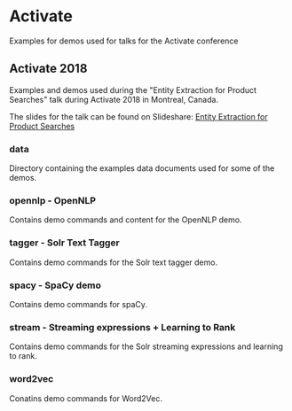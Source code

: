# Activate
Examples for demos used for talks for the Activate conference

## Activate 2018
Examples and demos used during the "Entity Extraction for Product Searches" talk during Activate 2018 in Montreal, Canada.

The slides for the talk can be found on Slideshare: [Entity Extraction for Product Searches](https://www.slideshare.net/sematext/entity-extraction-for-product-search)

### data
Directory containing the examples data documents used for some of the demos.

### opennlp - OpenNLP
Contains demo commands and content for the OpenNLP demo.

### tagger - Solr Text Tagger
Contains demo commands for the Solr text tagger demo.

### spacy - SpaCy demo
Contains demo commands for spaCy.

### stream - Streaming expressions + Learning to Rank
Contains demo commands for the Solr streaming expressions and learning to rank.

### word2vec
Conatins demo commands for Word2Vec.
